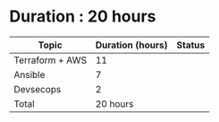 # Duration : 20 hours
| Topic           | Duration (hours) | Status |
| --------------- | ---------------- | ------ |
| Terraform + AWS | 11               |        |
| Ansible         | 7                |        |
| Devsecops       | 2                |        |
| Total           | 20 hours         |        |
